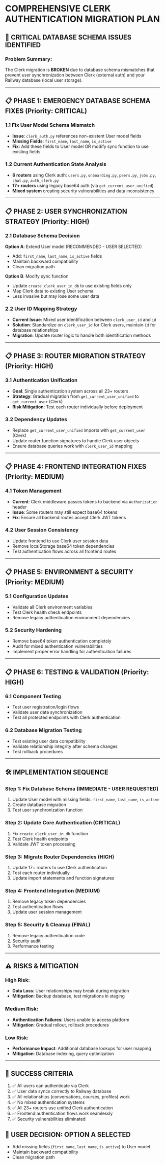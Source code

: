 # COMPREHENSIVE CLERK AUTHENTICATION MIGRATION PLAN

## 🚨 CRITICAL DATABASE SCHEMA ISSUES IDENTIFIED

### **Problem Summary:**
The Clerk migration is **BROKEN** due to database schema mismatches that prevent user synchronization between Clerk (external auth) and your Railway database (local user storage).

---

## 📋 **PHASE 1: EMERGENCY DATABASE SCHEMA FIXES** (Priority: CRITICAL)

### **1.1 Fix User Model Schema Mismatch**
- **Issue**: `clerk_auth.py` references non-existent User model fields
- **Missing Fields**: `first_name`, `last_name`, `is_active`
- **Fix**: Add these fields to User model OR modify sync function to use existing fields

### **1.2 Current Authentication State Analysis**
- **6 routers** using Clerk auth: `users.py`, `onboarding.py`, `peers.py`, `jobs.py`, `chat.py`, `auth_clerk.py`
- **17+ routers** using legacy base64 auth (via `get_current_user_unified`)
- **Mixed system** creating security vulnerabilities and data inconsistency

---

## 📋 **PHASE 2: USER SYNCHRONIZATION STRATEGY** (Priority: HIGH)

### **2.1 Database Schema Decision**
**Option A**: Extend User model (RECOMMENDED - USER SELECTED)
- Add: `first_name`, `last_name`, `is_active` fields
- Maintain backward compatibility
- Clean migration path

**Option B**: Modify sync function
- Update `create_clerk_user_in_db` to use existing fields only
- Map Clerk data to existing User schema
- Less invasive but may lose some user data

### **2.2 User ID Mapping Strategy**
- **Current Issue**: Mixed user identification between `clerk_user_id` and `id`
- **Solution**: Standardize on `clerk_user_id` for Clerk users, maintain `id` for database relationships
- **Migration**: Update router logic to handle both identification methods

---

## 📋 **PHASE 3: ROUTER MIGRATION STRATEGY** (Priority: HIGH)

### **3.1 Authentication Unification**
- **Goal**: Single authentication system across all 23+ routers
- **Strategy**: Gradual migration from `get_current_user_unified` to `get_current_user` (Clerk)
- **Risk Mitigation**: Test each router individually before deployment

### **3.2 Dependency Updates**
- Replace `get_current_user_unified` imports with `get_current_user` (Clerk)
- Update router function signatures to handle Clerk user objects
- Ensure database queries work with `clerk_user_id` mapping

---

## 📋 **PHASE 4: FRONTEND INTEGRATION FIXES** (Priority: MEDIUM)

### **4.1 Token Management**
- **Current**: Clerk middleware passes tokens to backend via `Authorization` header
- **Issue**: Some routers may still expect base64 tokens
- **Fix**: Ensure all backend routes accept Clerk JWT tokens

### **4.2 User Session Consistency**
- Update frontend to use Clerk user session data
- Remove localStorage base64 token dependencies
- Test authentication flows across all frontend routes

---

## 📋 **PHASE 5: ENVIRONMENT & SECURITY** (Priority: MEDIUM)

### **5.1 Configuration Updates**
- Validate all Clerk environment variables
- Test Clerk health check endpoints
- Remove legacy authentication environment dependencies

### **5.2 Security Hardening**
- Remove base64 token authentication completely
- Audit for mixed authentication vulnerabilities
- Implement proper error handling for authentication failures

---

## 📋 **PHASE 6: TESTING & VALIDATION** (Priority: HIGH)

### **6.1 Component Testing**
- Test user registration/login flows
- Validate user data synchronization
- Test all protected endpoints with Clerk authentication

### **6.2 Database Migration Testing**
- Test existing user data compatibility
- Validate relationship integrity after schema changes
- Test rollback procedures

---

## 🛠 **IMPLEMENTATION SEQUENCE**

### **Step 1**: Fix Database Schema (IMMEDIATE - USER REQUESTED)
1. Update User model with missing fields: `first_name`, `last_name`, `is_active`
2. Create database migration
3. Test user synchronization function

### **Step 2**: Update Core Authentication (CRITICAL)
1. Fix `create_clerk_user_in_db` function
2. Test Clerk health endpoints
3. Validate JWT token processing

### **Step 3**: Migrate Router Dependencies (HIGH)
1. Update 17+ routers to use Clerk authentication
2. Test each router individually
3. Update import statements and function signatures

### **Step 4**: Frontend Integration (MEDIUM)
1. Remove legacy token dependencies
2. Test authentication flows
3. Update user session management

### **Step 5**: Security & Cleanup (FINAL)
1. Remove legacy authentication code
2. Security audit
3. Performance testing

---

## ⚠️ **RISKS & MITIGATION**

### **High Risk:**
- **Data Loss**: User relationships may break during migration
- **Mitigation**: Backup database, test migrations in staging

### **Medium Risk:**
- **Authentication Failures**: Users unable to access platform
- **Mitigation**: Gradual rollout, rollback procedures

### **Low Risk:**
- **Performance Impact**: Additional database lookups for user mapping
- **Mitigation**: Database indexing, query optimization

---

## 🎯 **SUCCESS CRITERIA**

1. ✅ All users can authenticate via Clerk
2. ✅ User data syncs correctly to Railway database
3. ✅ All relationships (conversations, courses, profiles) work
4. ✅ No mixed authentication systems
5. ✅ All 23+ routers use unified Clerk authentication
6. ✅ Frontend authentication flows work seamlessly
7. ✅ Security vulnerabilities eliminated

## 🚀 **USER DECISION: OPTION A SELECTED**
- Add missing fields (`first_name`, `last_name`, `is_active`) to User model
- Maintain backward compatibility
- Clean migration path